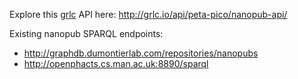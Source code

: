 Explore this [grlc](http://grlc.io/) API here:
http://grlc.io/api/peta-pico/nanopub-api/

Existing nanopub SPARQL endpoints:

- http://graphdb.dumontierlab.com/repositories/nanopubs
- http://openphacts.cs.man.ac.uk:8890/sparql
